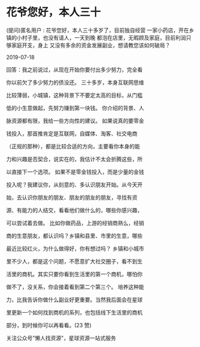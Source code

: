 # 花爷您好，本人三十

(提问)匿名用户 : 花爷您好，本人三十多岁了，目前独自经营 一家小药店，开在乡镇的小村子里，也没有请人，一天到晚 都泡在店里，无暇顾及家庭，目前利润只够家庭开支，身上 又没有多余的资金发展副业，想请教您该如何破局？

2019-07-18

回答：我之前说过，从现在开始你要付出多少努力，完全看

你以前欠了多少努力的债没还。 三十多岁，本身互联网思维

比较薄弱，小城镇，这种背景下不要定太高的目标，从门槛

低的小生意做起，先努力赚到第一块钱。 你介绍的背景、人

脉资源都有限，我给一些方向性的建议。 如果说真的要零金

钱投入，那首推肯定是互联网，自媒体、淘客、社交电商

（正规的那种），都是比较合适的方向，主要看你本身的能

力和兴趣是否契合，说实在的，我估计不太会折腾这些，所

以直接下一个选项。 如果不是零金钱投入，而是少量的金钱

投入呢？我建议你，从刻意的、多认识朋友开始。从今天开

始，去认识你朋友的朋友、朋友的朋友的朋友，寻找有资

源、有能力的人结交，看看他们做什么的，哪些你感兴趣，

可以尝试着去做。 比如你做药品，上游的经销商熟么，经销

商的生意朋友，都认识吗？乡镇和县里、市里的生意，哪些

最近比较红火，为什么做得好，你有想过吗？ 乡镇和小城市

里不少人，都是这个问题，不愿意扩大社交圈子，看不到生

活里的商机。其实只要你看到生活里的第一个商机，哪怕你

做不了，没关系，你会接着看到第二个第三个。 培养这种能

力，比我告诉你做什么副业好更重要。当然我后面会在星球

里更新一个如何找到商机的系列，也包括线下生活里的商机

部分，到时候你可以再看看。(23 赞)

关注公众号"懒人找资源"，星球资源一站式服务